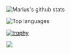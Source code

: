  ![Marius's github stats](https://github-readme-stats.vercel.app/api?username=mmargowski&count_private=true&show_icons=true)

![Top languages](https://github-readme-stats.vercel.app/api/top-langs/?username=mmargowski&hide=DIGITAL%20COMMAND%20LANGUAGE&layout=compact&show_icons=true&count_private=true)

[![trophy](https://github-profile-trophy.vercel.app/?username=mmargowski)](https://github.com/mmargowski/github-profile-trophy)


<img src="https://komarev.com/ghpvc/?username=mmargowski&color=blue&style=flat-square" align="left"/>

